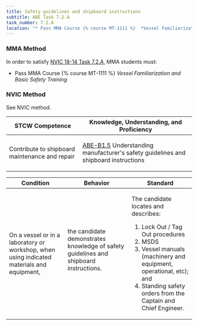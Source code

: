 ```yaml
---
title: Safety guidelines and shipboard instructions
subtitle: ABE Task 7.2.A 
task_number: 7.2.A
location: "* Pass MMA Course {% course MT-1111 %}  *Vessel Familiarization and Basic Safety Training*" 
---
```



### MMA Method

In order to satisfy  [NVIC 18-14  Task  7.2.A]({{site.baseurl}}/assets/images/nvic-18-14.pdf), MMA students must:

* Pass MMA Course {% course MT-1111 %}  *Vessel Familiarization and Basic Safety Training*


### NVIC Method

<a onclick="togglevisibility('nvic_methods')" >See NVIC method.</a>

<div id='nvic_methods' class='hide'>

<table>
<thead>
<tr>
<th class='forty'> STCW Competence </th>
<th class='sixty'> Knowledge, Understanding, and Proficiency </th>
</tr>
</thead>




<tbody>
<tr><td markdown='1'>

Contribute to shipboard maintenance and repair

</td><td markdown='1'>

[ABE-B1.5]({{site.baseurl}}/tables/35.html#ABE-B1.5) Understanding manufacturer's safety guidelines and shipboard instructions

</td></tr>


</tbody>
</table>


<table>
<thead>
<tr><th class='twenty'>  Condition </th><th class='twenty'> Behavior </th><th  class='sixty'>Standard </th></tr>
</thead>
<tbody >



<tr><td markdown='1'>

On a vessel or in a laboratory or workshop, when using indicated materials and equipment,

</td><td markdown='1'>

the candidate demonstrates knowledge of safety guidelines and shipboard instructions.

<br>

<div class="tooltip">
<span class="tooltiptext">
</span>
</div>


</td><td markdown='1'>

The candidate locates and describes: 

1. Lock Out / Tag Out procedures
2. MSDS
3. Vessel manuals (machinery and equipment, operational, etc); and 
4. Standing safety orders from the Captain and Chief Engineer. 

</td></tr>
</tbody>
</table>
</div>
